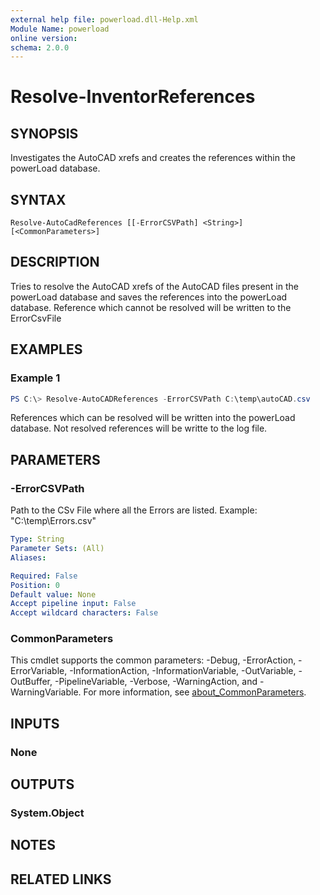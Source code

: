 ```yaml
---
external help file: powerload.dll-Help.xml
Module Name: powerload
online version:
schema: 2.0.0
---
```


# Resolve-InventorReferences

## SYNOPSIS
Investigates the AutoCAD xrefs and creates the references within the powerLoad database.

## SYNTAX

```
Resolve-AutoCadReferences [[-ErrorCSVPath] <String>] [<CommonParameters>]
```

## DESCRIPTION
Tries to resolve the AutoCAD xrefs of the AutoCAD files present in the powerLoad database and saves the references into the powerLoad database. Reference which cannot be resolved will be written to the ErrorCsvFile

## EXAMPLES

### Example 1
```powershell
PS C:\> Resolve-AutoCADReferences -ErrorCSVPath C:\temp\autoCAD.csv
```

References which can be resolved will be written into the powerLoad database. Not resolved references will be writte to the log file.

## PARAMETERS

### -ErrorCSVPath
Path to the CSv File where all the Errors are listed. Example: "C:\temp\Errors.csv"

```yaml
Type: String
Parameter Sets: (All)
Aliases:

Required: False
Position: 0
Default value: None
Accept pipeline input: False
Accept wildcard characters: False
```


### CommonParameters
This cmdlet supports the common parameters: -Debug, -ErrorAction, -ErrorVariable, -InformationAction, -InformationVariable, -OutVariable, -OutBuffer, -PipelineVariable, -Verbose, -WarningAction, and -WarningVariable. For more information, see [about_CommonParameters](http://go.microsoft.com/fwlink/?LinkID=113216).

## INPUTS

### None

## OUTPUTS

### System.Object
## NOTES

## RELATED LINKS
